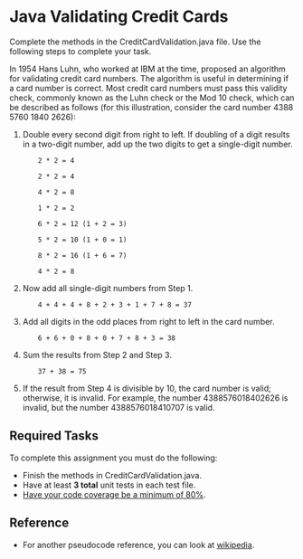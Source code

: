 # Java Validating Credit Cards

Complete the methods in the CreditCardValidation.java file. Use the following
steps to complete your task.

In 1954 Hans Luhn, who worked at IBM at the time, proposed an algorithm for validating credit card numbers. The
algorithm is useful in determining if a card number is correct. Most credit card numbers must pass this validity check,
commonly known as the Luhn check or the Mod 10 check, which can be described as follows (for this
illustration, consider the card number 4388 5760 1840 2626):

1. Double every second digit from right to left. If doubling of a digit results in a two-digit number,
   add up the two digits to get a single-digit number.
```
       2 * 2 = 4

       2 * 2 = 4

       4 * 2 = 8

       1 * 2 = 2

       6 * 2 = 12 (1 + 2 = 3)

       5 * 2 = 10 (1 + 0 = 1)

       8 * 2 = 16 (1 + 6 = 7)

       4 * 2 = 8
```

2. Now add all single-digit numbers from Step 1.
```
       4 + 4 + 4 + 8 + 2 + 3 + 1 + 7 + 8 = 37
```
3. Add all digits in the odd places from right to left in the card number.
```
       6 + 6 + 0 + 8 + 0 + 7 + 8 + 3 = 38 
```
4. Sum the results from Step 2 and Step 3.
```
       37 + 38 = 75
```
5. If the result from Step 4 is divisible by 10, the card number is valid; otherwise, it is invalid. For
   example, the number 4388576018402626 is invalid, but the number 4388576018410707 is valid.

## Required Tasks
To complete this assignment you must do the following:

- Finish the methods in CreditCardValidation.java.
- Have at least **3 total** unit tests in each test file. 
- [Have your code coverage be a minimum of 80%](https://www.jetbrains.com/help/idea/running-test-with-coverage.html#run-config-with-coverage).
## Reference 

- For another pseudocode reference, you can look at [wikipedia](https://en.wikipedia.org/wiki/Luhn_algorithm#Pseudocode_implementation).